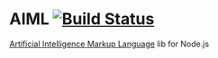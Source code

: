 AIML [![Build Status](https://secure.travis-ci.org/dotCypress/aiml.png?branch=master)](https://travis-ci.org/dotCypress/aiml)
=====

[Artificial Intelligence Markup Language](http://en.wikipedia.org/wiki/AIML "Artificial Intelligence Markup Language") lib for Node.js

